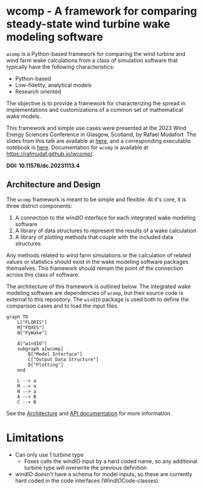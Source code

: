 
# wcomp - A framework for comparing steady-state wind turbine wake modeling software

`wcomp` is a Python-based framework for comparing the wind turbine and wind farm wake
calculations from a class of simulation software that typically have the following
characteristics:

- Python-based
- Low-fidelity, analytical models
- Research oriented

The objective is to provide a framework for characterizing the spread in implementations
and customizations of a common set of mathematical wake models. 

This framework and simple use cases were presented at the
2023 Wind Energy Sciences Conference in Glasgow, Scotland, by Rafael Mudafort.
The slides from this talk are available at
[here](https://github.com/rafmudaf/wcomp/blob/main/2.2%20Mudafort%20Validation%20Framework%20for%20Python-based%20steady-state%20wake%20models.pptx),
and a corresponding executable notebook is [here](https://github.com/rafmudaf/wcomp/blob/main/examples/wesc2023_demo.ipynb).
Documentation for `wcomp` is available at https://rafmudaf.github.io/wcomp/.

**DOI: 10.11578/dc.20231113.4**

## Architecture and Design

The `wcomp` framework is meant to be simple and flexible. At it's core, it is three
district components:

1. A connection to the windIO interface for each integrated wake modeling software
2. A library of data structures to represent the results of a wake calculation
3. A library of plotting methods that couple with the included data structures

Any methods related to wind farm simulations or the calculation of related values
or statistics should exist in the wake modeling software packages themselves.
This framework should remain the point of the connection across this class of
software.

The architecture of this framework is outlined below. The integrated wake modeling
software are dependencies of `wcomp`, but their source code is external to this repository.
The `windIO` package is used both to define the comparison cases and to load the input files.

```mermaid
graph TD
    L["FLORIS"]
    M["FOXES"]
    N["PyWake"]

    A["windIO"]
    subgraph a[wcomp]
        B["Model Interface"]
        C["Output Data Structure"]
        D["Plotting"]
    end

    L --> a
    M --> a
    N --> a
    A --> B
    C --> B
```

See the [Architecture](https://rafmudaf.github.io/wcomp/architecture.html) and
[API documentation](https://rafmudaf.github.io/wcomp/api_docs.html) for more information.


# Limitations
- Can only use 1 turbine type
    - Foxes calls the windIO input by a hard coded name, so any additional turbine type will overwrite the previous definition
- windIO doesn't have a schema for model inputs, so these are currently hard coded in the code interfaces (WindIOCode-classes)
